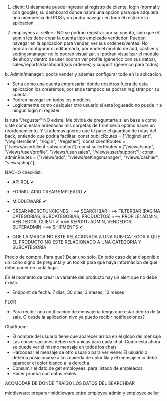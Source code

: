 1. client: Unicamente puede ingresar al registro de cliente, login (normal y con google), su dashboard donde habra una opcion para que adquiera una membersia del POS y no podra navegar en todo el resto de la aplicacion

2. employees
   a. sellers: NO se podran registrar por su cuenta, sino que el admin les debe crear la cuenta tipo empleado vendedor.
   Pueden navegar en la aplicacion para vender, ver sus ordenes/ventas.
   No podran configurar ni editar nada, por ende el modulo de add, cashier y settingsmanager no lo podran visualizar.
   si podran visualizar el modulo de shop y dentro de user podran ver profile (generico con sus datos), sales/reports/dashboard(sus ordenes) y support (generico para todos)

b. Admin/manager: podra vender y ademas configurar todo en la aplicacion.

- Seria como una cuenta empresarial donde nosotros fuera de esta aplicacion los crearemos, por ende tampoco se podran registrar por su cuenta.
- Podran navegar en todos los modulos.
- Logicamente como cualquier otro usuario si esta logueado no puede ir a ningun login ni register.

la ruta "/reguster" NO existe. Me olvide de preguntarte si en base a como viste como estan ordenadas mis carpetas de front seria optimo hacer un reordenamiento. Y si ademas queres que te pase el guardian de rutas del back, entiendo que podria facilitar.
const publicRoutes = ["/loginclient", "/registerclient", "/login", "/register"];
const clientRoutes = ["/views/user/client-subscription"];
const sellerRoutes = ["/views/shop", "/views/user/profile", "/views/user/sales", "/views/user/support"];
const adminRoutes = ["/views/add", "/views/settingsmanager", "/views/cashier", "views/shop"];



NACHO checklist:

- API ROL ✔
- FORMULARIO CREAR EMPLEADO ✔
- MIDDLEWARE ✔
- CREAR MICROFUNCIONES:
  ===> SEARCHBAR 
  ===> FILTERBAR (PAGINA CATEGORIAS, SUBCATEGORIAS, PRODUCTOS)
  ===> PROFILE: ADMIN, VENDEDOR, CLIENT ✔
  ===> REPORT: ADMIN, VENDEDOR, SUPERADMIN
 ===> SHIPMENTS ✔
  

- QUE LA MARCA NO ESTE RELACIONADA A UNA SUB-CATEGORIA
QUE EL PRODUCTO NO ESTE RELACIONADO A UNA CATEGORIA Y SUBCATEGORIA

Precio de compra. Para que? Dejar uno solo. En todo caso dejar disponible un icono signo de pregunta y un toolkit para que haya informacion de que debe poner en cada lugar.

En el momento de crear la variante del producto hay un alert que no debe existir.
- Endpoint de fecha: 7 dias, 30 dias, 3 meses, 12 meses

FLOR
- Para recibir una notificacion de mensajeria tengo que estar dentro de la sala. O desde la aplicacion nivo ya puedo recibir notificaciones?



ChatRoom:
- El nombre del usuario tiene que aparecer arriba en el globo del mensaje
- Las conversaciones deben ser unicas para cada chat. Como esta ahora se puede ver el mismo mensaje en todos los chats
- Harcodear el mensaje de otro usuario para ver viene: El usuario x deberia posicionarse a la izquierda de color lila y el mensaje mio debe aparecer el color blanco a la derecha.
- Consumir el dato de get employees, para listado de empleados
- Hacer prueba con datos reales.

ACOMODAR  DE DONDE TRAIGO LOS DATOS DEL SEARCHBAR 


middleware: preparar middleware entre employee admin y employee seller